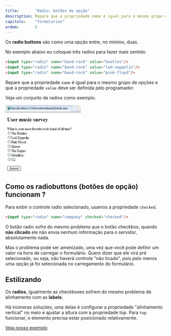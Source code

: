 ```yaml
---
title:       "Radio: botões de opção"
description: Repare que a propriedade name é igual para o mesmo grupo de opções e que a propriedade value deve ser definida pelo programador. Para exibir o controle radio selecionado, usamos a propriedade checked.
capitulo:    "formularios"
ordem:       5
---
```



Os __radio buttons__ são como uma opção entre, no mínimo, duas.

No exemplo abaixo eu coloquei três radios para fazer mais sentido.

```html
<input type="radio" name="band-rock" value="beatles"/>
<input type="radio" name="band-rock" value="led-zeppelin"/>
<input type="radio" name="band-rock" value="pink-floyd"/>

```
Repare que a propriedade `name` é igual para o mesmo grupo de opções e que a propriedade `value` deve ser definida pelo
programador.

Veja um conjunto de radios como exemplo.

![Ilustração de um campo radio button](input-radio.jpg "Ilustração de um campo radio button")


## Como os radiobuttons (botões de opção) funcionam ?

Para exibir o controle radio selecionado, usamos a propriedade `checked`.

```html
<input type="radio" name="company" checked="checked"/>
```

O botão radio sofre do mesmo problema que o botão checkbox, quando __não clicado__ ele não envia nenhum informação para
o servidor, absolutamente nada.

Mas o problema pode ser amenizado, uma vez que você pode definir um valor na hora de carregar o formulário. Quero dizer
que ele virá pré selecionado, ou seja, não haverá controle "não ticado", pois pelo menos uma opção já foi selecionada
no carregamento do formulário.


## Estilizando

Os __radios__, igualmente as checkboxes sofrem do mesmo problema de alinhamento com as __labels__.

Há inúmeras soluções, uma delas é configurar a propriedade "alinhamento vertical" no meio e ajustar a altura com a
propriedade top. Para `top` funcionar, o elemento precisa estar posicionado relativamente.

<a href="exemplo.html" class="btn btn-primary">Veja nosso exemplo</a>
